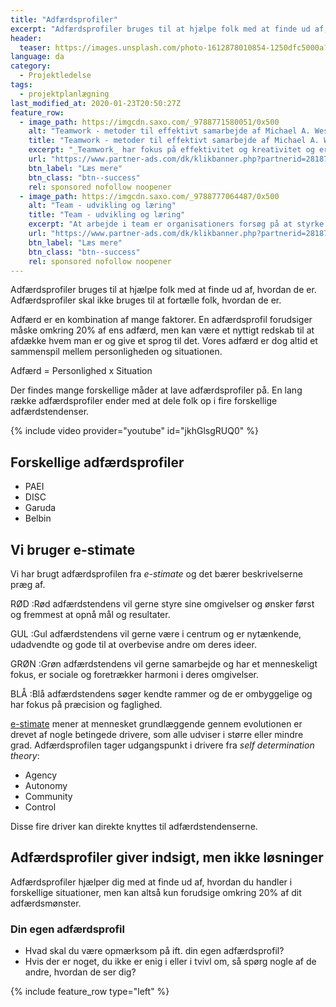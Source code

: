 ```yaml
---
title: "Adfærdsprofiler"
excerpt: "Adfærdsprofiler bruges til at hjælpe folk med at finde ud af, hvordan de er. Adfærdsprofiler skal ikke bruges til at fortælle folk, hvordan de er."
header:
  teaser: https://images.unsplash.com/photo-1612878010854-1250dfc5000a?ixlib=rb-1.2.1&ixid=MnwxMjA3fDB8MHxwaG90by1wYWdlfHx8fGVufDB8fHx8&auto=format&fit=crop&h=300&w=400&q=10
language: da
category:
  - Projektledelse
tags:
  - projektplanlægning
last_modified_at: 2020-01-23T20:50:27Z
feature_row:
  - image_path: https://imgcdn.saxo.com/_9788771580051/0x500
    alt: "Teamwork - metoder til effektivt samarbejde af Michael A. West"
    title: "Teamwork - metoder til effektivt samarbejde af Michael A. West"
    excerpt: "_Teamwork_ har fokus på effektivitet og kreativitet og er for alle, der på den ene eller anden måde bruger teamwork i deres dagligdag. Bogen er fyldt med praktiske eksempler og teori, der kan hjælpe et team med at opstille mål og opnå dem."
    url: "https://www.partner-ads.com/dk/klikbanner.php?partnerid=28187&bannerid=43264&htmlurl=https://www.saxo.com/dk/teamwork_michael-a-west_haeftet_9788771580051"
    btn_label: "Læs mere"
    btn_class: "btn--success"
    rel: sponsored nofollow noopener
  - image_path: https://imgcdn.saxo.com/_9788777064487/0x500
    alt: "Team - udvikling og læring"
    title: "Team - udvikling og læring"
    excerpt: "At arbejde i team er organisationers forsøg på at styrke udvikling af faglige og personlige potentialer og kompetencer. Bogens formål er at give svar på, hvordan udvikling og læring i team kan blive en succes, fx om sporten er en passende metafor til at fremme teamudvikling og læring og forståelse af samarbejde samt om team på arbejdspladsen kan skabe nye fortællinger om medarbejdernes måde at se på samarbejde og gensidig udvikling."
    url: "https://www.partner-ads.com/dk/klikbanner.php?partnerid=28187&bannerid=43264&htmlurl=https://www.saxo.com/dk/team-udvikling-og-laering_morten-bertelsen-red-reinhard-stelter-red_haeftet_9788777064487"
    btn_label: "Læs mere"
    btn_class: "btn--success"
    rel: sponsored nofollow noopener
---
```


Adfærdsprofiler bruges til at hjælpe folk med at finde ud af, hvordan de er. Adfærdsprofiler skal ikke bruges til at fortælle folk, hvordan de er.

Adfærd er en kombination af mange faktorer. En adfærdsprofil forudsiger måske omkring 20% af ens adfærd, men kan være et nyttigt redskab til at afdække hvem man er og give et sprog til det. Vores adfærd er dog altid et sammenspil mellem personligheden og situationen.

Adfærd = Personlighed x Situation

Der findes mange forskellige måder at lave adfærdsprofiler på. En lang række adfærdsprofiler ender med at dele folk op i fire forskellige adfærdstendenser.

{% include video provider="youtube" id="jkhGlsgRUQ0" %}

## Forskellige adfærdsprofiler

- PAEI
- DISC
- Garuda
- Belbin

## Vi bruger e-stimate

Vi har brugt adfærdsprofilen fra *e-stimate* og det bærer beskrivelserne præg af.


RØD
:Rød adfærdstendens vil gerne styre sine omgivelser og ønsker først og fremmest at opnå mål og resultater.

GUL
:Gul adfærdstendens vil gerne være i centrum og er nytænkende, udadvendte og gode til at overbevise andre om deres ideer.

GRØN
:Grøn adfærdstendens vil gerne samarbejde og har et menneskeligt fokus, er sociale og foretrækker harmoni i deres omgivelser.

BLÅ
:Blå adfærdstendens søger kendte rammer og de er ombyggelige og har fokus på præcision og faglighed.

[e-stimate](https://www.e-stimate.dk/) mener at mennesket grundlæggende gennem evolutionen er drevet af nogle betingede drivere, som alle udviser i større eller mindre grad. Adfærdsprofilen tager udgangspunkt i drivere fra *self determination theory*:

- Agency
- Autonomy
- Community
- Control

Disse fire driver kan direkte knyttes til adfærdstendenserne.

## Adfærdsprofiler giver indsigt, men ikke løsninger

Adfærdsprofiler hjælper dig med at finde ud af, hvordan du handler i forskellige situationer, men kan altså kun forudsige omkring 20% af dit adfærdsmønster.

### Din egen adfærdsprofil

- Hvad skal du være opmærksom på ift. din egen adfærdsprofil?
- Hvis der er noget, du ikke er enig i eller i tvivl om, så spørg nogle af de andre, hvordan de ser dig?

{% include feature_row type="left" %}
